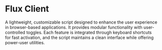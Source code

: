 # Flux Client

A lightweight, customizable script designed to enhance the user experience in browser-based applications. It provides modular functionality with user-controlled toggles. Each feature is integrated through keyboard shortcuts for fast activation, and the script maintains a clean interface while offering power-user utilities.
